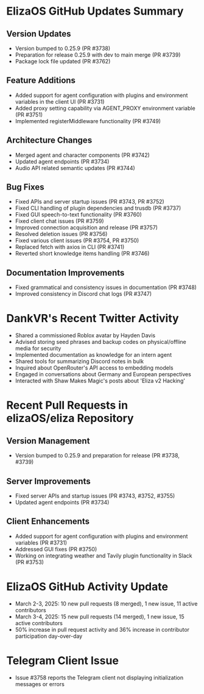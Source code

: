 # ElizaOS GitHub Updates Summary

## Version Updates
- Version bumped to 0.25.9 (PR #3738)
- Preparation for release 0.25.9 with dev to main merge (PR #3739)
- Package lock file updated (PR #3762)

## Feature Additions
- Added support for agent configuration with plugins and environment variables in the client UI (PR #3731)
- Added proxy setting capability via AGENT_PROXY environment variable (PR #3751)
- Implemented registerMiddleware functionality (PR #3749)

## Architecture Changes
- Merged agent and character components (PR #3742)
- Updated agent endpoints (PR #3734)
- Audio API related semantic updates (PR #3744)

## Bug Fixes
- Fixed APIs and server startup issues (PR #3743, PR #3752)
- Fixed CLI handling of plugin dependencies and trusdb (PR #3737)
- Fixed GUI speech-to-text functionality (PR #3760)
- Fixed client chat issues (PR #3759)
- Improved connection acquisition and release (PR #3757)
- Resolved deletion issues (PR #3756)
- Fixed various client issues (PR #3754, PR #3750)
- Replaced fetch with axios in CLI (PR #3741)
- Reverted short knowledge items handling (PR #3746)

## Documentation Improvements
- Fixed grammatical and consistency issues in documentation (PR #3748)
- Improved consistency in Discord chat logs (PR #3747)

# DankVR's Recent Twitter Activity

- Shared a commissioned Roblox avatar by Hayden Davis
- Advised storing seed phrases and backup codes on physical/offline media for security
- Implemented documentation as knowledge for an intern agent
- Shared tools for summarizing Discord notes in bulk
- Inquired about OpenRouter's API access to embedding models
- Engaged in conversations about Germany and European perspectives
- Interacted with Shaw Makes Magic's posts about 'Eliza v2 Hacking'

# Recent Pull Requests in elizaOS/eliza Repository

## Version Management
- Version bumped to 0.25.9 and preparation for release (PR #3738, #3739)

## Server Improvements
- Fixed server APIs and startup issues (PR #3743, #3752, #3755)
- Updated agent endpoints (PR #3734)

## Client Enhancements
- Added support for agent configuration with plugins and environment variables (PR #3731)
- Addressed GUI fixes (PR #3750)
- Working on integrating weather and Tavily plugin functionality in Slack (PR #3753)

# ElizaOS GitHub Activity Update

- March 2-3, 2025: 10 new pull requests (8 merged), 1 new issue, 11 active contributors
- March 3-4, 2025: 15 new pull requests (14 merged), 1 new issue, 15 active contributors
- 50% increase in pull request activity and 36% increase in contributor participation day-over-day

# Telegram Client Issue

- Issue #3758 reports the Telegram client not displaying initialization messages or errors